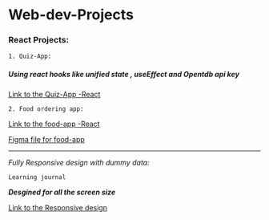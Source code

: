 # Web-dev-Projects

### React Projects: ###

```1. Quiz-App:```

##### Using react hooks like unified state , useEffect and Opentdb api key #####

[Link to the Quiz-App -React](https://funny-mochi-5d1ea0.netlify.app/)


```2. Food ordering app:```
 
 [Link to the food-app -React](https://polite-blancmange-cd4460.netlify.app/) 
 
 [Figma file for food-app](https://www.figma.com/file/3zClY2XdTgIRrtAz5zaD8m/Mobile-Restaurant-Menu-(Copy)?t=lelaDXuRPYNf9iZZ-0)

---
*Fully Responsive design with dummy data:*

```Learning journal```

***Desgined for all the screen size***

[Link to the Responsive design](https://effortless-kringle-e60bf8.netlify.app/)





